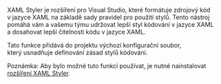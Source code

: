 ﻿XAML Styler je rozšíření pro Visual Studio, které formátuje zdrojový kód v jazyce XAML na základě sady pravidel pro použití stylů. Tento nástroj pomáhá vám a vašemu týmu udržovat lepší styl kódování v jazyce XAML a dosahovat lepší čitelnosti kódu v jazyce XAML.

Tato funkce přidává do projektu výchozí konfigurační soubor, který usnadňuje definování zásad stylů kódování.

Poznámka: Aby bylo možné tuto funkci používat, je nutné nainstalovat [rozšíření XAML Styler](https://marketplace.visualstudio.com/items?itemName=TeamXavalon.XAMLStyler).
